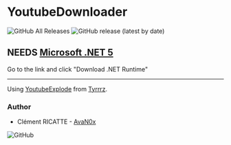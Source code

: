 # YoutubeDownloader

![GitHub All Releases](https://img.shields.io/github/downloads/AvaN0x/YoutubeDownloader/total?style=for-the-badge)
![GitHub release (latest by date)](https://img.shields.io/github/v/release/AvaN0x/YoutubeDownloader?style=for-the-badge)

## NEEDS [Microsoft .NET 5](https://dotnet.microsoft.com/download)

Go to the link and click "Download .NET Runtime"

---

Using [YoutubeExplode](https://github.com/Tyrrrz/YoutubeExplode) from [Tyrrrz](https://github.com/Tyrrrz).

### Author

* Clément RICATTE - [AvaN0x](https://github.com/AvaN0x)

![GitHub](https://img.shields.io/github/license/AvaN0x/YoutubeDownloader?style=for-the-badge)
